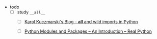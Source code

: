 

- todo
    - [ ] study `__all__`
        - [ ] [Karol Kuczmarski's Blog – __all__ and wild imports in Python](http://xion.io/post/code/python-all-wild-imports.html)
        - [ ] [Python Modules and Packages – An Introduction – Real Python](https://realpython.com/python-modules-packages/)
    
    
